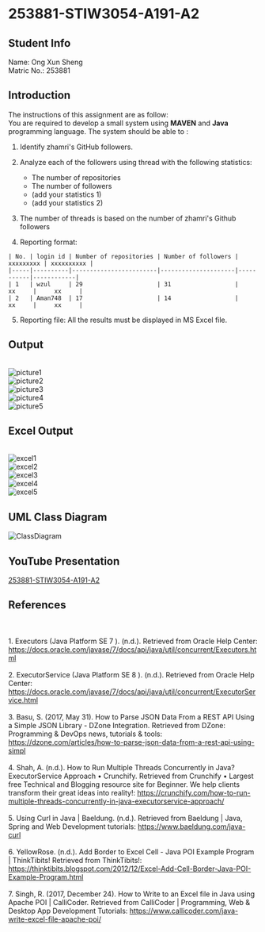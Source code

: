 # 253881-STIW3054-A191-A2

## Student Info
Name: Ong Xun Sheng
<br>Matric No.: 253881

## Introduction
The instructions of this assignment are as follow:
<br>You are required to develop a small system using **MAVEN** and **Java** programming language. The system should be able to :
1. Identify zhamri's GitHub followers.

2. Analyze each of the followers using thread with the following statistics:
    * The number of repositories
    * The number of followers
    * (add your statistics 1)
    * (add your statistics 2)
3. The number of threads is based on the number of zhamri's Github followers
4. Reporting format:
```code 
| No. | login id | Number of repositories | Number of followers | xxxxxxxxx | xxxxxxxxxx |
|-----|----------|------------------------|---------------------|-----------|------------|
| 1   | wzul     | 29                     | 31                  |    xx     |     xx     |
| 2   | Aman748  | 17                     | 14                  |    xx     |     xx     |
```
5. Reporting file: All the results must be displayed in MS Excel file.

## Output
<br>![picture1](https://user-images.githubusercontent.com/38216203/68259807-da306600-0075-11ea-950e-d600f412d66f.PNG)
<br>![picture2](https://user-images.githubusercontent.com/38216203/68259810-da306600-0075-11ea-8626-b2f9642bfeed.PNG)
<br>![picture3](https://user-images.githubusercontent.com/38216203/68259796-d866a280-0075-11ea-8917-073aa5a5b80e.PNG)
<br>![picture4](https://user-images.githubusercontent.com/38216203/68259797-d866a280-0075-11ea-9d91-3c0fe6e8c7b1.PNG)
<br>![picture5](https://user-images.githubusercontent.com/38216203/68259798-d866a280-0075-11ea-9c20-4580420dd5fc.PNG)

## Excel Output 
<br>![excel1](https://user-images.githubusercontent.com/38216203/68259801-d8ff3900-0075-11ea-8353-052d9069571d.PNG)
<br>![excel2](https://user-images.githubusercontent.com/38216203/68259802-d8ff3900-0075-11ea-911a-74c668f722b5.PNG)
<br>![excel3](https://user-images.githubusercontent.com/38216203/68259803-d997cf80-0075-11ea-8a4b-8658e41034b9.PNG)
<br>![excel4](https://user-images.githubusercontent.com/38216203/68259804-d997cf80-0075-11ea-931b-b551f0ce7128.PNG)
<br>![excel5](https://user-images.githubusercontent.com/38216203/68259806-da306600-0075-11ea-8d29-65e047c24118.PNG)

## UML Class Diagram
![ClassDiagram](https://user-images.githubusercontent.com/38216203/68259800-d8ff3900-0075-11ea-97ec-7d9a5dd05a61.png)
## YouTube Presentation
[253881-STIW3054-A191-A2](https://youtu.be/_fFlGJ66BsY "253881-STIW3054-A191-A2")
## References
<br><br>1. Executors (Java Platform SE 7 ). (n.d.). Retrieved from Oracle Help Center: https://docs.oracle.com/javase/7/docs/api/java/util/concurrent/Executors.html
<br><br>2. ExecutorService (Java Platform SE 8 ). (n.d.). Retrieved from Oracle Help Center: https://docs.oracle.com/javase/7/docs/api/java/util/concurrent/ExecutorService.html
<br><br>3. Basu, S. (2017, May 31). How to Parse JSON Data From a REST API Using a Simple JSON Library - DZone Integration. Retrieved from DZone: Programming & DevOps news, tutorials & tools: https://dzone.com/articles/how-to-parse-json-data-from-a-rest-api-using-simpl
<br><br>4. Shah, A. (n.d.). How to Run Multiple Threads Concurrently in Java? ExecutorService Approach • Crunchify. Retrieved from Crunchify • Largest free Technical and Blogging resource site for Beginner. We help clients transform their great ideas into reality!: https://crunchify.com/how-to-run-multiple-threads-concurrently-in-java-executorservice-approach/
<br><br>5. Using Curl in Java | Baeldung. (n.d.). Retrieved from Baeldung | Java, Spring and Web Development tutorials: https://www.baeldung.com/java-curl
<br><br>6. YellowRose. (n.d.). Add Border to Excel Cell - Java POI Example Program | ThinkTibits! Retrieved from ThinkTibits!: https://thinktibits.blogspot.com/2012/12/Excel-Add-Cell-Border-Java-POI-Example-Program.html
<br><br>7. Singh, R. (2017, December 24). How to Write to an Excel file in Java using Apache POI | CalliCoder. Retrieved from CalliCoder | Programming, Web & Desktop App Development Tutorials: https://www.callicoder.com/java-write-excel-file-apache-poi/
